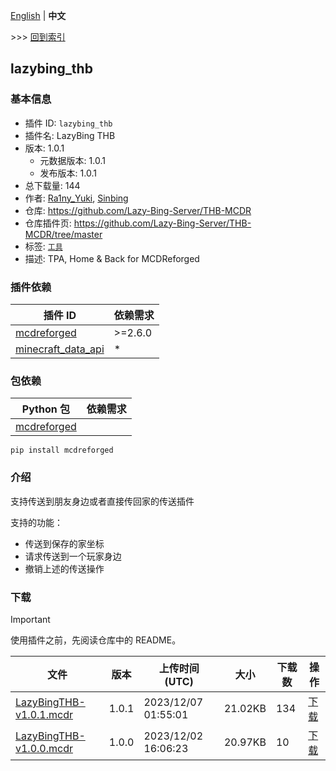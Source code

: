 [English](readme.md) | **中文**

\>\>\> [回到索引](/readme-zh_cn.md)

## lazybing_thb

### 基本信息

- 插件 ID: `lazybing_thb`
- 插件名: LazyBing THB
- 版本: 1.0.1
  - 元数据版本: 1.0.1
  - 发布版本: 1.0.1
- 总下载量: 144
- 作者: [Ra1ny_Yuki](https://github.com/Ra1ny-Yuki), [Sinbing](https://github.com/Sinbing)
- 仓库: https://github.com/Lazy-Bing-Server/THB-MCDR
- 仓库插件页: https://github.com/Lazy-Bing-Server/THB-MCDR/tree/master
- 标签: [`工具`](/labels/tool/readme-zh_cn.md)
- 描述: TPA, Home & Back for MCDReforged

### 插件依赖

| 插件 ID | 依赖需求 |
| --- | --- |
| [mcdreforged](https://github.com/Fallen-Breath/MCDReforged) | \>=2.6.0 |
| [minecraft_data_api](/plugins/minecraft_data_api/readme-zh_cn.md) | * |

### 包依赖

| Python 包 | 依赖需求 |
| --- | --- |
| [mcdreforged](https://pypi.org/project/mcdreforged) |  |

```
pip install mcdreforged
```

### 介绍

支持传送到朋友身边或者直接传回家的传送插件

支持的功能：

- 传送到保存的家坐标
- 请求传送到一个玩家身边
- 撤销上述的传送操作

### 下载

> [!IMPORTANT]
> 使用插件之前，先阅读仓库中的 README。

| 文件 | 版本 | 上传时间 (UTC) | 大小 | 下载数 | 操作 |
| --- | --- | --- | --- | --- | --- |
| [LazyBingTHB-v1.0.1.mcdr](https://github.com/Lazy-Bing-Server/THB-MCDR/releases/tag/1.0.1) | 1.0.1 | 2023/12/07 01:55:01 | 21.02KB | 134 | [下载](https://github.com/Lazy-Bing-Server/THB-MCDR/releases/download/1.0.1/LazyBingTHB-v1.0.1.mcdr) |
| [LazyBingTHB-v1.0.0.mcdr](https://github.com/Lazy-Bing-Server/THB-MCDR/releases/tag/1.0.0) | 1.0.0 | 2023/12/02 16:06:23 | 20.97KB | 10 | [下载](https://github.com/Lazy-Bing-Server/THB-MCDR/releases/download/1.0.0/LazyBingTHB-v1.0.0.mcdr) |

